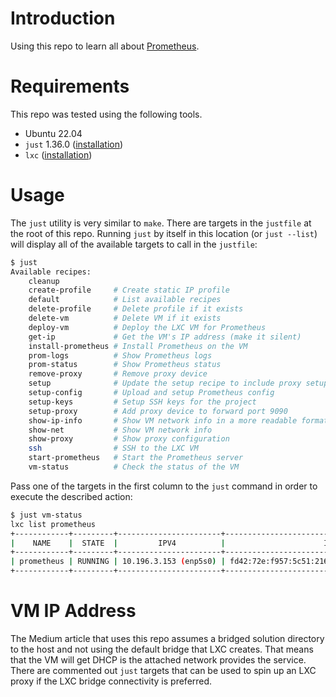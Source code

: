 # Introduction

Using this repo to learn all about [Prometheus](https://prometheus.io/docs/prometheus/latest/getting_started/).

# Requirements

This repo was tested using the following tools.

- Ubuntu 22.04
- `just` 1.36.0 ([installation](https://github.com/casey/just#installation))
- `lxc` ([installation](https://ubuntu.com/server/docs/lxc-containers))

# Usage

The `just` utility is very similar to `make`.  There are targets in the `justfile` at the root of this repo.  Running `just` by itself in this location (or `just --list`) will display all of the available targets to call in the `justfile`:

```bash
$ just
Available recipes:
    cleanup
    create-profile     # Create static IP profile
    default            # List available recipes
    delete-profile     # Delete profile if it exists
    delete-vm          # Delete VM if it exists
    deploy-vm          # Deploy the LXC VM for Prometheus
    get-ip             # Get the VM's IP address (make it silent)
    install-prometheus # Install Prometheus on the VM
    prom-logs          # Show Prometheus logs
    prom-status        # Show Prometheus status
    remove-proxy       # Remove proxy device
    setup              # Update the setup recipe to include proxy setup
    setup-config       # Upload and setup Prometheus config
    setup-keys         # Setup SSH keys for the project
    setup-proxy        # Add proxy device to forward port 9090
    show-ip-info       # Show VM network info in a more readable format
    show-net           # Show VM network info
    show-proxy         # Show proxy configuration
    ssh                # SSH to the LXC VM
    start-prometheus   # Start the Prometheus server
    vm-status          # Check the status of the VM
```

Pass one of the targets in the first column to the `just` command in order to execute the described action:

```bash
$ just vm-status
lxc list prometheus
+------------+---------+-----------------------+------------------------------------------------+-----------------+-----------+
|    NAME    |  STATE  |         IPV4          |                      IPV6                      |      TYPE       | SNAPSHOTS |
+------------+---------+-----------------------+------------------------------------------------+-----------------+-----------+
| prometheus | RUNNING | 10.196.3.153 (enp5s0) | fd42:72e:f957:5c51:216:3eff:fefb:c26a (enp5s0) | VIRTUAL-MACHINE | 0         |
+------------+---------+-----------------------+------------------------------------------------+-----------------+-----------+
```

# VM IP Address

The Medium article that uses this repo assumes a bridged solution directory to the host and not using the default bridge that LXC creates.  That means that the VM will get DHCP is the attached network provides the service.  There are commented out `just` targets that can be used to spin up an LXC proxy if the LXC bridge connectivity is preferred.